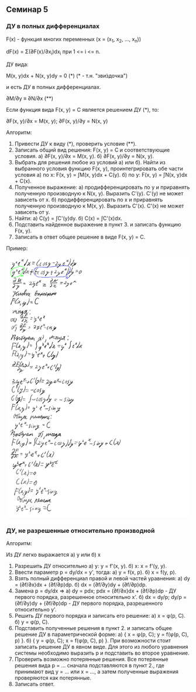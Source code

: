 ## Семинар 5

### ДУ в полных дифференциалах

F(x) - функция многих переменных (x = (x<sub>1</sub>, x<sub>2</sub>, ..., x<sub>n</sub>))

dF(x) = <a>&Sigma;(&part;F(x)/&part;x<sub>i</sub>)dx<sub>i</sub></a> при 1 <= i <= n.

ДУ вида:

M(x, y)dx + N(x, y)dy = 0 (\*) (* - т.н. <a>"зви&#769;здочка"</a>)

и есть ДУ в полных дифференциалах.

<a>&part;M/&part;y &equiv; &part;N/&part;x</a> (\*\*)

Если функция вида F(x, y) = C является решением ДУ (\*), то:

<a>&part;F(x, y)/&part;x</a> = M(x, y); <a>&part;F(x, y)/&part;y</a> = N(x, y)

Алгоритм:

1. Привести ДУ к виду (\*), проверить условие (\*\*).
2. Записать общий вид решения: F(x, y) = C и соответствующие условия.
    а) <a>&part;F(x, y)/&part;x</a> = M(x, y).
    б) <a>&part;F(x, y)/&part;y</a> = N(x, y).
3. Выбрать для решения любое из условий а) или б). Найти из выбранного условия функцию F(x, y), проинтегрировать обе части условия
    а) по x: F(x, y) = <a>&int;M(x, y)dx + C(y)</a>.
    б) по y: F(x, y) = <a>&int;N(x, y)dx + C(x)</a>.
4. Полученное выражение:
	а) продифференцировать по y и приравнять полученную производную к N(x, y). Выразить C'(y). C'(y) не может зависеть от x.
	б) продифференцировать по x и приравнять полученную производную к M(x, y). Выразить C'(x). C'(x) не может зависеть от y.
5. Найти:
	а) C(y) = <a>&int;C'(y)dy</a>.
	б) C(x) = <a>&int;C'(x)dx</a>.
6. Подставить найденное выражение в пункт 3. и записать функцию F(x, y).
7. Записать в ответ общее решение в виде F(x, y) = C.

Пример:

<img src=source-figures/sem5-1.png>

### ДУ, не разрешенные относительно производной

Алгоритм:

Из ДУ легко выражается a) y или б) x

1. Разрешить ДУ относительно а) y: y = f'(x, y). б) x: x = f'(y, y).
2. Ввести параметр p = dy/dx = y', тогда: а) y = f(x, p). б) x = f(y, p).
3. Взять полный дифференциал правой и левой частей уравнения: а) dy = <a>(&part;f/&part;x)dx + (&part;f/&part;p)dp</a>. б) dx = <a>(&part;f/&part;y)dy + (&part;f/&part;p)dp</a>.
4. Замена p = dy/dx => а) dy = pdx; pdx = <a>(&part;f/&part;x)dx + (&part;f/&part;p)dp</a> - ДУ первого порядка, разрешенное относительно x'. б) dx = dy/p; dy/p = <a>(&part;f/&part;y)dy + (&part;f/&part;p)dp</a> - ДУ первого порядка, разрешенного относительно y'.
5. Решить ДУ первого порядка и записать его решение: а) x = <a>&phi;(p, C)</a>. б) y = <a>&phi;(p, C)</a>.
6. Подставить полученные решения в пункт 2. и записать общее решение ДУ в параметрической форме: а) { x = <a>&phi;(p, C)</a>; y = f(<a>&phi;(p, C)</a>, p) }. б) { y = <a>&phi;(p, C)</a>; x = f(<a>&phi;(p, C)</a>, p) }. При возможности стоит записать решение ДУ в явном виде. Для этого из любого уравнения системы необходимо выразить p и подставить во второе уравнение.
7. Проверить возможно потерянные решения. Все потерянные решения вида p = ... сначала подставляются в пункт 2., где принимают вид y = ... или x = ..., а затем полученные выражения проверяются как потерянные.
8. Записать ответ.
